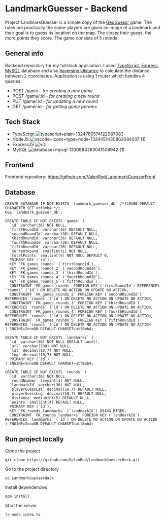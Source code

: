 # LandmarkGuesser - Backend
Project LandmarkGuesser is a simple copy of the [GeoGuessr](https://www.geoguessr.com/) game. The rules are practically the same: players are given an image of a landmark and their goal is to guess its location on the map. The closer their guess, the more points they score. The game consists of 5 rounds.

## General info
Backend repository for my fullstack application. I used [TypeScript](https://www.npmjs.com/package/typescript), [Express](https://expressjs.com/), [MySQL](https://www.mysql.com/) database and also [haversine-distance](https://www.npmjs.com/package/haversine-distance) to calculate the distance between 2 coordinates. Application is using 1 router which handles 4 queries:
 - POST /game - *for creating a new game*
 - POST /game/:id - *for creating a new round*
 - PUT /game/:id - *for updating a new round* 
 - GET /game/:id - *for getting game params*

## Tech Stack
 - TypeScript ![typescript+plain-1324760574122087083](https://user-images.githubusercontent.com/106924762/230974597-96a4e1ea-a06e-43f8-85df-c12ba25fbd74.png)
 - NodeJS ![vscode+icons+type+node-1324451430863084037 (1)](https://user-images.githubusercontent.com/106924762/231144964-c4e394f0-3542-4b31-b59d-7dec903b7bd6.png)
 - ExpressJS ![vlz](https://user-images.githubusercontent.com/106924762/231144314-1d210428-6be6-4915-8bc7-699ab654a5a2.png)
 - MySQL ![database+mysql-1330884283041508942 (1)](https://user-images.githubusercontent.com/106924762/231145567-71cce129-8fe0-45e5-9d9e-aaeacafeb8f1.png)

## Frontend
Frontend repository: https://github.com/ValenRod/LandmarkGuesserFront
    
## Database

    CREATE DATABASE IF NOT EXISTS `landmark_guesser_db` /*!40100 DEFAULT CHARACTER SET utf8mb4 */;
    USE `landmark_guesser_db`;

    CREATE TABLE IF NOT EXISTS `games` (
      `id` varchar(36) NOT NULL,
      `firstRoundId` varchar(36) DEFAULT NULL,
      `secondRoundId` varchar(36) DEFAULT NULL,
      `thirdRoundId` varchar(36) DEFAULT NULL,
      `fourthRoundId` varchar(36) DEFAULT NULL,
      `fifthRoundId` varchar(36) DEFAULT NULL,
      `currentRound` smallint(1) NOT NULL,
      `totalPoints` smallint(4) NOT NULL DEFAULT 0,
      PRIMARY KEY (`id`),
      KEY `FK_games_rounds` (`firstRoundId`),
      KEY `FK_games_rounds_2` (`secondRoundId`),
      KEY `FK_games_rounds_3` (`thirdRoundId`),
      KEY `FK_games_rounds_4` (`fourthRoundId`),
      KEY `FK_games_rounds_5` (`fifthRoundId`),
      CONSTRAINT `FK_games_rounds` FOREIGN KEY (`firstRoundId`) REFERENCES `rounds` (`id`) ON DELETE NO ACTION ON UPDATE NO ACTION,
      CONSTRAINT `FK_games_rounds_2` FOREIGN KEY (`secondRoundId`) REFERENCES `rounds` (`id`) ON DELETE NO ACTION ON UPDATE NO ACTION,
      CONSTRAINT `FK_games_rounds_3` FOREIGN KEY (`thirdRoundId`) REFERENCES `rounds` (`id`) ON DELETE NO ACTION ON UPDATE NO ACTION,
      CONSTRAINT `FK_games_rounds_4` FOREIGN KEY (`fourthRoundId`) REFERENCES `rounds` (`id`) ON DELETE NO ACTION ON UPDATE NO ACTION,
      CONSTRAINT `FK_games_rounds_5` FOREIGN KEY (`fifthRoundId`) REFERENCES `rounds` (`id`) ON DELETE NO ACTION ON UPDATE NO ACTION
    ) ENGINE=InnoDB DEFAULT CHARSET=utf8mb4;

    CREATE TABLE IF NOT EXISTS `landmarks` (
      `id` varchar(36) NOT NULL DEFAULT uuid(),
      `url` varchar(200) NOT NULL,
      `lat` decimal(10,7) NOT NULL,
      `lng` decimal(10,7) NOT NULL,
      PRIMARY KEY (`id`)
    ) ENGINE=InnoDB DEFAULT CHARSET=utf8mb4;

    CREATE TABLE IF NOT EXISTS `rounds` (
      `id` varchar(36) NOT NULL,
      `roundNumber` tinyint(1) NOT NULL,
      `landmarkId` varchar(36) NOT NULL,
      `playerGuessLat` decimal(10,7) DEFAULT NULL,
      `playerGuessLng` decimal(10,7) DEFAULT NULL,
      `distance` mediumint(5) DEFAULT NULL,
      `points` smallint(4) DEFAULT NULL,
      PRIMARY KEY (`id`),
      KEY `FK_rounds_landmarks` (`landmarkId`) USING BTREE,
      CONSTRAINT `FK_rounds_landmarks` FOREIGN KEY (`landmarkId`) REFERENCES `landmarks` (`id`) ON DELETE NO ACTION ON UPDATE NO ACTION
    ) ENGINE=InnoDB DEFAULT CHARSET=utf8mb4;

## Run project locally
Clone the project

    git clone https://github.com/ValenRod/LandmarkGuesserBack.git
    
Go to the project directory

    cd LandmarkGuesserBack

Install dependencies

    npm install

Start the server

    ts-node index.ts


